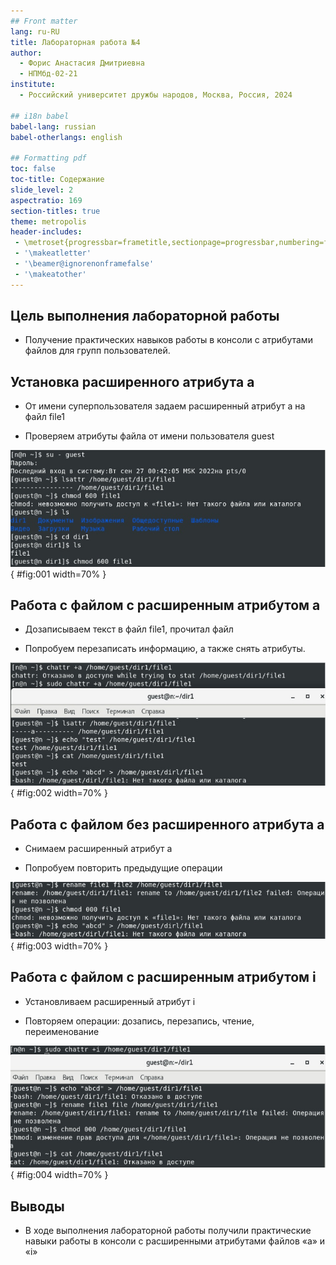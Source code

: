 ```yaml
---
## Front matter
lang: ru-RU
title: Лабораторная работа №4
author:
  - Форис Анастасия Дмитриевна
  - НПМбд-02-21
institute:
  - Российский университет дружбы народов, Москва, Россия, 2024

## i18n babel
babel-lang: russian
babel-otherlangs: english

## Formatting pdf
toc: false
toc-title: Содержание
slide_level: 2
aspectratio: 169
section-titles: true
theme: metropolis
header-includes:
 - \metroset{progressbar=frametitle,sectionpage=progressbar,numbering=fraction}
 - '\makeatletter'
 - '\beamer@ignorenonframefalse'
 - '\makeatother'
---
```


## Цель выполнения лабораторной работы

- Получение практических навыков работы в консоли с атрибутами файлов для групп пользователей.


## Установка расширенного атрибута a

- От имени суперпользователя задаем расширенный атрибут a на файл file1

- Проверяем атрибуты файла от имени пользователя guest


![Добавление расширенногго атрибута](image/1.jpg){ #fig:001 width=70% }

## Работа с файлом с расширенным атрибутом a
- Дозаписываем текст в файл file1, прочитал файл

- Попробуем перезаписать информацию, а также снять атрибуты.

![Работа с файлом от имени пользователя guest](image/2.jpg){ #fig:002 width=70% }

## Работа с файлом без расширенного атрибута a

- Снимаем расширенный атрибут a

- Попробуем повторить предыдущие операции

![Повторение операций без расширенного атрибута](image/3.jpg){ #fig:003 width=70% }

## Работа с файлом с расширенным атрибутом i

- Установливаем расширенный атрибут i

- Повторяем операции: дозапись, перезапись, чтение, переименование

![Повторение операций с атрибутом](image/4.jpg){ #fig:004 width=70% }


## Выводы

- В ходе выполнения лабораторной работы получили практические навыки работы в консоли с расширенными атрибутами файлов «а» и «i»


